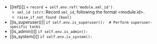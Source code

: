 - [[ref()]] = `record = self.env.ref('module.xml_id')`
	- `xml_id (str)`: Record `xml_id`, following the format <module.id>.
	- `raise_if_not_found (bool)`
- [[is_superuser()]] `if self.env.is_superuser():  # Perform superuser-specific tasks`
- [[is_admin()]] `if self.env.is_admin():`
- [[is_system()]] `if self.env.is_system():`
